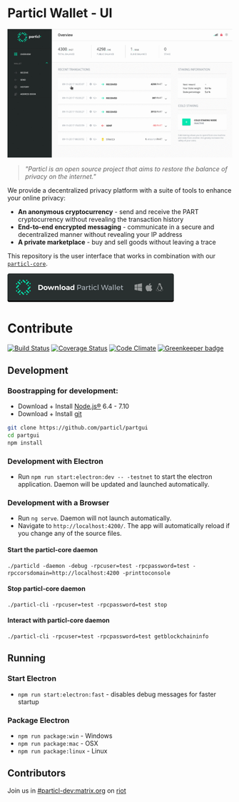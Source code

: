 # Particl Wallet - UI

![UI Preview](preview.gif)

> *"Particl is an open source project that aims to restore the balance of privacy on the internet."* 

We provide a decentralized privacy platform with a suite of tools to enhance your online privacy:
* **An anonymous cryptocurrency** - send and receive the PART cryptocurrency without revealing the transaction history
* **End-to-end encrypted messaging** - communicate in a secure and decentralized manner without revealing your IP address
* **A private marketplace** - buy and sell goods without leaving a trace

This repository is the user interface that works in combination with our [`particl-core`](https://github.com/particl/particl-core).

[![Download the packaged wallet for Mac, Windows and Linux](download-button.png)](https://github.com/particl/partgui/releases)

# Contribute

[![Build Status](https://travis-ci.org/particl/partgui.svg?branch=master)](https://travis-ci.org/particl/partgui)
[![Coverage Status](https://coveralls.io/repos/github/particl/partgui/badge.svg?branch=master)](https://coveralls.io/github/particl/partgui?branch=master)
[![Code Climate](https://codeclimate.com/github/particl/partgui/badges/gpa.svg)](https://codeclimate.com/github/particl/partgui)
[![Greenkeeper badge](https://badges.greenkeeper.io/particl/partgui.svg)](https://greenkeeper.io/)

## Development

### Boostrapping for development:
* Download + Install [Node.js®](https://nodejs.org/) 6.4 - 7.10
* Download + Install [git](https://git-scm.com/)

```bash
git clone https://github.com/particl/partgui
cd partgui
npm install
```

### Development with Electron
* Run `npm run start:electron:dev -- -testnet` to start the electron application. Daemon will be updated and launched automatically.

### Development with a Browser
* Run `ng serve`. Daemon will not launch automatically.
* Navigate to `http://localhost:4200/`. The app will automatically reload if you change any of the source files.

#### Start the particl-core daemon
```
./particld -daemon -debug -rpcuser=test -rpcpassword=test -rpccorsdomain=http://localhost:4200 -printtoconsole
```

#### Stop particl-core daemon
```
./particl-cli -rpcuser=test -rpcpassword=test stop
```
#### Interact with particl-core daemon
```
./particl-cli -rpcuser=test -rpcpassword=test getblockchaininfo
```

## Running

### Start Electron
* `npm run start:electron:fast` - disables debug messages for faster startup

### Package Electron
* `npm run package:win` - Windows
* `npm run package:mac` - OSX
* `npm run package:linux` - Linux

## Contributors
Join us in [#particl-dev:matrix.org](https://riot.im/app/#/room/#particl-dev:matrix.org) on [riot](https://riot.im)
